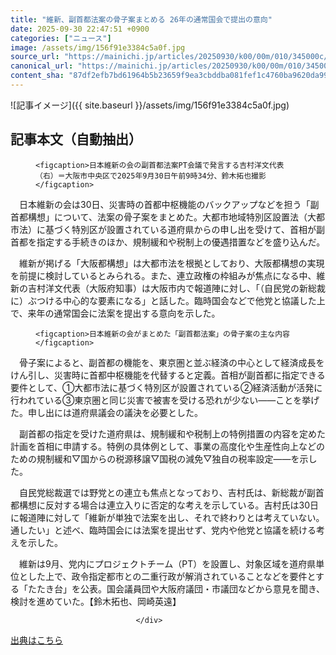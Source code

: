 ```yaml
---
title: "維新、副首都法案の骨子案まとめる 26年の通常国会で提出の意向"
date: 2025-09-30 22:47:51 +0900
categories: ["ニュース"]
image: /assets/img/156f91e3384c5a0f.jpg
source_url: "https://mainichi.jp/articles/20250930/k00/00m/010/345000c/"
canonical_url: "https://mainichi.jp/articles/20250930/k00/00m/010/345000c/"
content_sha: "87df2efb7bd61964b5b23659f9ea3cbddba081fef1c4760ba9620da99a04c308"
---
```


![記事イメージ]({{ site.baseurl }}/assets/img/156f91e3384c5a0f.jpg)

## 記事本文（自動抽出）
<div><section class="articledetail-body" id="articledetail-body">




<div class="articledetail-image-left">
  <figure>
    
    <figcaption>日本維新の会の副首都法案PT会議で発言する吉村洋文代表（右）＝大阪市中央区で2025年9月30日午前9時34分、鈴木拓也撮影</figcaption>
    
  </figure>
</div>

<p>　日本維新の会は30日、災害時の首都中枢機能のバックアップなどを担う「副首都構想」について、法案の骨子案をまとめた。大都市地域特別区設置法（大都市法）に基づく特別区が設置されている道府県からの申し出を受けて、首相が副首都を指定する手続きのほか、規制緩和や税制上の優遇措置などを盛り込んだ。</p>

<p>　維新が掲げる「大阪都構想」は大都市法を根拠としており、大阪都構想の実現を前提に検討しているとみられる。また、連立政権の枠組みが焦点になる中、維新の吉村洋文代表（大阪府知事）は大阪市内で報道陣に対し、「（自民党の新総裁に）ぶつける中心的な要素になる」と話した。臨時国会などで他党と協議した上で、来年の通常国会に法案を提出する意向を示した。</p>

	




<div class="articledetail-image-left">
  <figure>
    
    <figcaption>日本維新の会がまとめた「副首都法案」の骨子案の主な内容</figcaption>
    
  </figure>
</div>

<p>　骨子案によると、副首都の機能を、東京圏と並ぶ経済の中心として経済成長をけん引し、災害時に首都中枢機能を代替すると定義。首相が副首都に指定できる要件として、①大都市法に基づく特別区が設置されている②経済活動が活発に行われている③東京圏と同じ災害で被害を受ける恐れが少ない――ことを挙げた。申し出には道府県議会の議決を必要とした。</p>

<p>　副首都の指定を受けた道府県は、規制緩和や税制上の特例措置の内容を定めた計画を首相に申請する。特例の具体例として、事業の高度化や生産性向上などのための規制緩和▽国からの税源移譲▽国税の減免▽独自の税率設定――を示した。</p>

	


<p>　自民党総裁選では野党との連立も焦点となっており、吉村氏は、新総裁が副首都構想に反対する場合は連立入りに否定的な考えを示している。吉村氏は30日に報道陣に対して「維新が単独で法案を出し、それで終わりとは考えていない。通したい」と述べ、臨時国会には法案を提出せず、党内や他党と協議を続ける考えを示した。</p>

<p>　維新は9月、党内にプロジェクトチーム（PT）を設置し、対象区域を道府県単位とした上で、政令指定都市との二重行政が解消されていることなどを要件とする「たたき台」を公表。国会議員団や大阪府議団・市議団などから意見を聞き、検討を進めていた。【鈴木拓也、岡崎英遠】</p>


</section>






								</div>

[出典はこちら](https://mainichi.jp/articles/20250930/k00/00m/010/345000c/)

